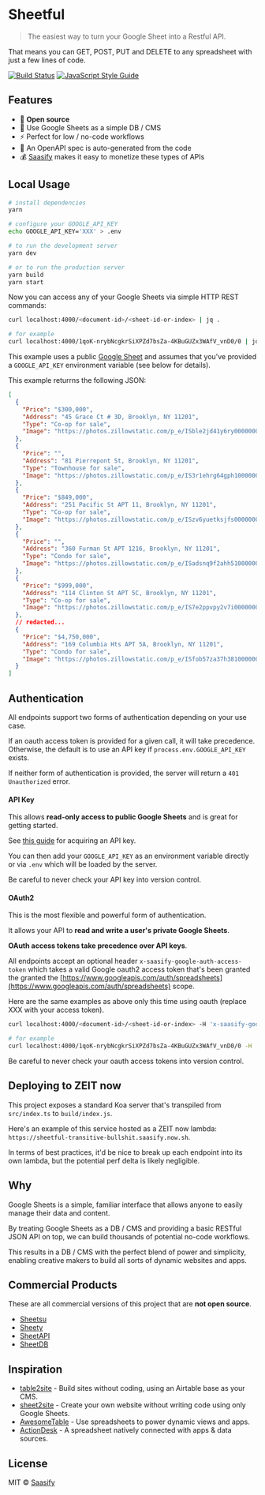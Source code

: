 # Sheetful

> The easiest way to turn your Google Sheet into a Restful API.

That means you can GET, POST, PUT and DELETE to any spreadsheet with just a few lines of code.

[![Build Status](https://travis-ci.com/saasify-sh/sheetful.svg?branch=master)](https://travis-ci.com/saasify-sh/sheetful) [![JavaScript Style Guide](https://img.shields.io/badge/code_style-standard-brightgreen.svg)](https://standardjs.com)

## Features

- 💯 **Open source**
- 💪 Use Google Sheets as a simple DB / CMS
- ⚡ Perfect for low / no-code workflows
- 🤖 An OpenAPI spec is auto-generated from the code
- 💰 [Saasify](https://saasify.sh) makes it easy to monetize these types of APIs

## Local Usage

```bash
# install dependencies
yarn
```

```bash
# configure your GOOGLE_API_KEY
echo GOOGLE_API_KEY='XXX' > .env

# to run the development server
yarn dev

# or to run the production server
yarn build
yarn start
```

Now you can access any of your Google Sheets via simple HTTP REST commands:

```bash
curl localhost:4000/<document-id>/<sheet-id-or-index> | jq .

# for example
curl localhost:4000/1qoK-nrybNcgkrSiXPZd7bsZa-4KBuGUZx3WAfV_vnD0/0 | jq .
```

This example uses a public [Google Sheet](https://docs.google.com/spreadsheets/d/1qoK-nrybNcgkrSiXPZd7bsZa-4KBuGUZx3WAfV_vnD0) and assumes that you've provided a `GOOGLE_API_KEY` environment variable (see below for details).

This example returrns the following JSON:

```json
[
  {
    "Price": "$300,000",
    "Address": "45 Grace Ct # 3D, Brooklyn, NY 11201",
    "Type": "Co-op for sale",
    "Image": "https://photos.zillowstatic.com/p_e/ISble2jd41y6ry0000000000.jpg"
  },
  {
    "Price": "",
    "Address": "81 Pierrepont St, Brooklyn, NY 11201",
    "Type": "Townhouse for sale",
    "Image": "https://photos.zillowstatic.com/p_e/IS3r1ehrg64gph1000000000.jpg"
  },
  {
    "Price": "$849,000",
    "Address": "251 Pacific St APT 11, Brooklyn, NY 11201",
    "Type": "Co-op for sale",
    "Image": "https://photos.zillowstatic.com/p_e/ISzv6yuetksjfs0000000000.jpg"
  },
  {
    "Price": "",
    "Address": "360 Furman St APT 1216, Brooklyn, NY 11201",
    "Type": "Condo for sale",
    "Image": "https://photos.zillowstatic.com/p_e/ISadsnq9f2ahh51000000000.jpg"
  },
  {
    "Price": "$999,000",
    "Address": "114 Clinton St APT 5C, Brooklyn, NY 11201",
    "Type": "Co-op for sale",
    "Image": "https://photos.zillowstatic.com/p_e/IS7e2ppvpy2v7i0000000000.jpg"
  },
  // redacted...
  {
    "Price": "$4,750,000",
    "Address": "169 Columbia Hts APT 5A, Brooklyn, NY 11201",
    "Type": "Condo for sale",
    "Image": "https://photos.zillowstatic.com/p_e/ISfob57za37h381000000000.jpg"
  }
]
```

## Authentication

All endpoints support two forms of authentication depending on your use case.

If an oauth access token is provided for a given call, it will take precedence. Otherwise, the default is to use an API key if `process.env.GOOGLE_API_KEY` exists.

If neither form of authentication is provided, the server will return a `401 Unauthorized` error.

#### API Key

This allows **read-only access to public Google Sheets** and is great for getting started.

See [this guide](https://theoephraim.github.io/node-google-spreadsheet/#/getting-started/authentication?id=api-key) for acquiring an API key.

You can then add your `GOOGLE_API_KEY` as an environment variable directly or via `.env` which will be loaded by the server.

Be careful to never check your API key into version control.

#### OAuth2

This is the most flexible and powerful form of authentication.

It allows your API to **read and write a user's private Google Sheets**.

**OAuth access tokens take precedence over API keys**.

All endpoints accept an optional header `x-saasify-google-auth-access-token` which takes a valid Google oauth2 access token that's been granted the granted the [https://www.googleapis.com/auth/spreadsheets](https://www.googleapis.com/auth/spreadsheets) scope.

Here are the same examples as above only this time using oauth (replace XXX with your access token).

```bash
curl localhost:4000/<document-id>/<sheet-id-or-index> -H 'x-saasify-google-auth-access-token: XXX' | jq .

# for example
curl localhost:4000/1qoK-nrybNcgkrSiXPZd7bsZa-4KBuGUZx3WAfV_vnD0/0 -H 'x-saasify-google-auth-access-token: XXX' | jq .
```

Be careful to never check your oauth access tokens into version control.

## Deploying to ZEIT now

This project exposes a standard Koa server that's transpiled from `src/index.ts` to `build/index.js`.

Here's an example of this service hosted as a ZEIT now lambda: `https://sheetful-transitive-bullshit.saasify.now.sh`.

In terms of best practices, it'd be nice to break up each endpoint into its own lambda, but the potential perf delta is likely negligible.

## Why

Google Sheets is a simple, familiar interface that allows anyone to easily manage their data and content.

By treating Google Sheets as a DB / CMS and providing a basic RESTful JSON API on top, we can build thousands of potential no-code workflows.

This results in a DB / CMS with the perfect blend of power and simplicity, enabling creative makers to build all sorts of dynamic websites and apps.

## Commercial Products

These are all commercial versions of this project that are **not open source**.

- [Sheetsu](https://sheetsu.com)
- [Sheety](https://sheety.co)
- [SheetAPI](https://sheetapi.co)
- [SheetDB](https://sheetdb.io)

## Inspiration

- [table2site](https://table2site.com) - Build sites without coding, using an Airtable base as your CMS.
- [sheet2site](https://sheet2site.com) - Create your own website without writing code using only Google Sheets.
- [AwesomeTable](https://awesome-table.com) - Use spreadsheets to power dynamic views and apps.
- [ActionDesk](https://www.actiondesk.io) - A spreadsheet natively connected with apps & data sources.

## License

MIT © [Saasify](https://saasify.sh)
